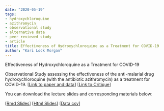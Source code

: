 ```yaml
---
date: "2020-05-19"
tags:
- hydroxychloroquine
- azithromycin
- observational study
- alternative data
- peer reviewed study
- article
title: Effectiveness of Hydroxychloroquine as a Treatment for COVID-19
author: "Kari Lock Morgan"
---
```


Effectiveness of Hydroxychloroquine as a Treatment for COVID-19

Observational Study assessing the effectiveness of the anti-malarial drug hydroxychloroquine (with the antibiotic azithromycin) as a treatment for COVID-19.  [[Link to paper and data]( https://www.sciencedirect.com/science/article/pii/S0924857920300996?via%3Dihub)] [[Link to Critique](https://scienceintegritydigest.com/2020/03/24/thoughts-on-the-gautret-et-al-paper-about-hydroxychloroquine-and-azithromycin-treatment-of-covid-19-infections/)]

You can download the lecture slides and corresponding materials below:

[[Rmd Slides](/resources/chloroquine.rmd)]
[[Html Slides](/resources/chloroquine.html)]
[[Data csv](/resources/chloroquine.csv)]

